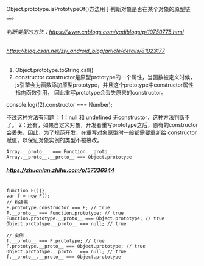 Object.prototype.isPrototypeOf()方法用于判断对象是否在某个对象的原型链上。

###### 判断类型的方法：https://www.cnblogs.com/yadiblogs/p/10750775.html
######  https://blog.csdn.net/zjy_android_blog/article/details/81023177
1. Object.prototype.toString.call()
2. constructor
constructor是原型prototype的一个属性，当函数被定义时候，js引擎会为函数添加原型prototype，并且这个prototype中constructor属性指向函数引用， 因此重写prototype会丢失原来的constructor。

console.log((2).constructor === Number);


不过这种方法有问题：
1：null 和 undefined 无constructor，这种方法判断不了。
2：还有，如果自定义对象，开发者重写prototype之后，原有的constructor会丢失，因此，为了规范开发，在重写对象原型时一般都需要重新给 constructor 赋值，以保证对象实例的类型不被篡改。


```
Array.__proto__  === Function.__proto__
Array.__proto__.__proto__ === Object.prototype

```

##### https://zhuanlan.zhihu.com/p/57336944

```

function F(){}
var f = new F();
// 构造器
F.prototype.constructor === F; // true
F.__proto__ === Function.prototype; // true
Function.prototype.__proto__ === Object.prototype; // true
Object.prototype.__proto__ === null; // true

// 实例
f.__proto__ === F.prototype; // true
F.prototype.__proto__ === Object.prototype; // true
Object.prototype.__proto__ === null; // true
f.__proto__.__proto__ === Object.prototype

```